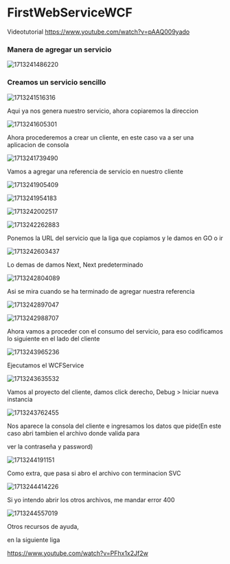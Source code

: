 # FirstWebServiceWCF

Videotutorial
https://www.youtube.com/watch?v=pAAQ009yado

### Manera de agregar un servicio

![1713241486220](image/README/1713241486220.png)

### Creamos un servicio sencillo

![1713241516316](image/README/1713241516316.png)


Aqui ya nos genera nuestro servicio, ahora copiaremos la direccion

![1713241605301](image/README/1713241605301.png)

Ahora procederemos a crear un cliente, en este caso va a ser una aplicacion de consola

![1713241739490](image/README/1713241739490.png)

Vamos a agregar una referencia de servicio en nuestro cliente

![1713241905409](image/README/1713241905409.png)


![1713241954183](image/README/1713241954183.png)


![1713242002517](image/README/1713242002517.png)

![1713242262883](image/README/1713242262883.png)


Ponemos la URL del servicio que la liga que copiamos y le damos en GO o ir

![1713242603437](image/README/1713242603437.png)

Lo demas de damos Next, Next predeterminado

![1713242804089](image/README/1713242804089.png)

Asi se mira cuando se ha terminado de agregar nuestra referencia

![1713242897047](image/README/1713242897047.png)

![1713242988707](image/README/1713242988707.png)

Ahora vamos a proceder con el consumo del servicio, para eso codificamos lo siguiente en el lado del cliente

![1713243965236](image/README/1713243965236.png)

Ejecutamos el WCFService

![1713243635532](image/README/1713243635532.png)

Vamos al proyecto del cliente, damos click derecho, Debug > Iniciar nueva instancia

![1713243762455](image/README/1713243762455.png)

Nos aparece la consola del cliente e ingresamos los datos que pide(En este caso abri tambien el archivo donde valida para 

ver la contraseña y password)

![1713244191151](image/README/1713244191151.png)

Como extra, que pasa si abro el archivo con terminacion SVC

![1713244414226](image/README/1713244414226.png)

Si yo intendo abrir los otros archivos, me mandar error 400

![1713244557019](image/README/1713244557019.png)

Otros recursos de ayuda, 

en la siguiente liga

https://www.youtube.com/watch?v=PFhx1x2Jf2w
